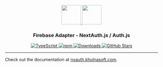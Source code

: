 <p align="center">
  <br/>
  <a href="https://nxauth.khulnasoft.com" target="_blank">
    <img height="64px" src="https://nxauth.khulnasoft.com/img/logo-sm.png" />
  </a>
  <a href="https://firebase.google.com" target="_blank">
    <img height="64px" src="https://nxauth.khulnasoft.com/img/adapters/firebase.svg"/>
  </a>
  <h3 align="center"><b>Firebase Adapter</b> - NextAuth.js / Auth.js</a></h3>
  <p align="center" style="align: center;">
    <a href="https://npm.im/@nxauth/firebase-adapter">
      <img src="https://img.shields.io/badge/TypeScript-blue?style=flat-square" alt="TypeScript" />
    </a>
    <a href="https://npm.im/@nxauth/firebase-adapter">
      <img alt="npm" src="https://img.shields.io/npm/v/@nxauth/firebase-adapter?color=green&label=@nxauth/firebase-adapter&style=flat-square">
    </a>
    <a href="https://www.npmtrends.com/@nxauth/firebase-adapter">
      <img src="https://img.shields.io/npm/dm/@nxauth/firebase-adapter?label=%20downloads&style=flat-square" alt="Downloads" />
    </a>
    <a href="https://github.com/khulnasoft/nxauth/stargazers">
      <img src="https://img.shields.io/github/stars/khulnasoft/nxauth?style=flat-square" alt="GitHub Stars" />
    </a>
  </p>
</p>

---

Check out the documentation at [nxauth.khulnasoft.com](https://nxauth.khulnasoft.com/reference/adapter/firebase).
